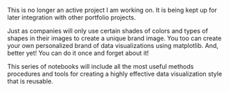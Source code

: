 This is no longer an active project I am working on.  It is being kept up for later integration with other portfolio projects.  

Just as companies will only use certain shades of colors and types of shapes in their images to create a unique brand image. You too can create your own personalized brand of data visualizations using matplotlib. And, better yet! You can do it once and forget about it!

This series of notebooks will include all the most useful methods procedures and tools for creating a highly effective data visualization style that is reusable.
